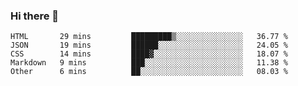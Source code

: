### Hi there 👋

<!--
**KLXLjun/KLXLjun** is a ✨ _special_ ✨ repository because its `README.md` (this file) appears on your GitHub profile.

Here are some ideas to get you started:

- 🔭 I’m currently working on ...
- 🌱 I’m currently learning ...
- 👯 I’m looking to collaborate on ...
- 🤔 I’m looking for help with ...
- 💬 Ask me about ...
- 📫 How to reach me: ...
- 😄 Pronouns: ...
- ⚡ Fun fact: ...
-->

<!--START_SECTION:waka-->
```text
HTML       29 mins         █████████▒░░░░░░░░░░░░░░░   36.77 % 
JSON       19 mins         ██████░░░░░░░░░░░░░░░░░░░   24.05 % 
CSS        14 mins         ████▓░░░░░░░░░░░░░░░░░░░░   18.07 % 
Markdown   9 mins          ███░░░░░░░░░░░░░░░░░░░░░░   11.38 % 
Other      6 mins          ██░░░░░░░░░░░░░░░░░░░░░░░   08.03 % 
```
<!--END_SECTION:waka-->
